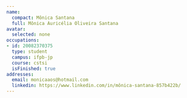 ```yaml
---
name:
  compact: Mônica Santana
  full: Mônica Auricélia Oliveira Santana
avatar:
  selected: none
occupations:
- id: 20082370375
  type: student
  campus: ifpb-jp
  course: cstsi
  isFinished: true
addresses:
  email: monicaaos@hotmail.com
  linkedin: https://www.linkedin.com/in/mônica-santana-857b422b/
---
```

